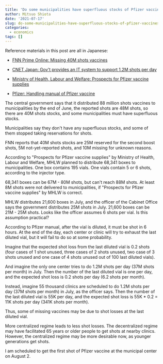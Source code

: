 ```yaml
---
title: 'Do some municipalities have superfluous stocks of Pfizer vaccines? '
author: Mitsuo Shiota
date: '2021-07-17'
slug: do-some-municipalities-have-superfluous-stocks-of-pfizer-vaccines
categories:
  - economics
tags: []
---
```


Reference materials in this post are all in Japanese:

- [FNN Prime Online: Missing 40M shots vaccines](https://www.fnn.jp/articles/-/211144)

- [CNET Japan: Gov't provides an IT system to support 1.2M shots per day](https://japan.cnet.com/article/35174047/)

- [Ministry of Health, Labour and Welfare: Prospects for Pfizer vaccine supplies](https://www.mhlw.go.jp/stf/seisakunitsuite/bunya/vaccine_supply.html)

- [Pfizer: Handling manual of Pfizer vaccine](https://www.pfizer-covid19-vaccine.jp/%E3%83%AF%E3%82%AF%E3%83%81%E3%83%B3%E3%81%AE%E5%8F%96%E3%82%8A%E6%89%B1%E3%81%84.pdf)

The central government says that it distributed 88 million shots vaccines to municipalities by the end of June, the reported shots are 48M shots, so there are 40M shots stocks, and some municipalities must have superfluous stocks.

Municipalities say they don't have any superfluous stocks, and some of them stopped taking reservations for shots.

FNN reports that 40M shots stocks are 25M reserved for the second boost shots, 5M not-yet-reported shots, and 10M missing for unknown reasons.

According to "Prospects for Pfizer vaccine supplies" by Ministry of Health, Labour and Welfare, MHLW planned to distribute 68,341 boxes to municipalities. One box contains 195 vials. One vials contain 5 or 6 shots, according to the injector type.

68,341 boxes can be 67M - 80M shots, but can't reach 88M shots. At least 8M shots were not delivered to municipalities, if "Prospects for Pfizer vaccine supplies" by MHLW is correct.

MHLW distributes 21,600 boxes in July, and the officer of the Cabinet Office says the government distributes 25M shots in July. 21,600 boxes can be 21M - 25M shots. Looks like the officer assumes 6 shots per vial. Is this assumption practical?

According to Pfizer manual, after the vial is diluted, it must be shot in 6 hours. At the end of the day, each center or clinic will try to exhaust the last diluted vial, but it will fail to do so at some probability.

Imagine that the expected shot loss from the last diluted vial is 0.2 shots (four cases of 1 shot unused, three cases of 2 shots unused, two case of 3 shots unused and one case of 4 shots unused out of 100 last diluted vials).

And imagine the only one center tries to do 1.2M shots per day (37M shots per month) in July. Then the number of the last diluted vial is one per day, and the expected shot loss is 0.2 shots per day (6.2 shots per month).

Instead, imagine 55 thousand clinics are scheduled to do 1.2M shots per day (37M shots per month) in July, as the officer says. Then the number of the last diluted vial is 55K per day, and the expected shot loss is 55K * 0.2 = 11K shots per day (341K shots per month).

Thus, some of missing vaccines may be due to shot losses at the last diluted vial.

More centralized regime leads to less shot losses. The decentralized regime may have facilitated 65 years or older people to get shots at nearby clinics. However, the centralized regime may be more desirable now, as younger generations get shots.

I am scheduled to get the first shot of Pfizer vaccine at the municipal center on August 2.
